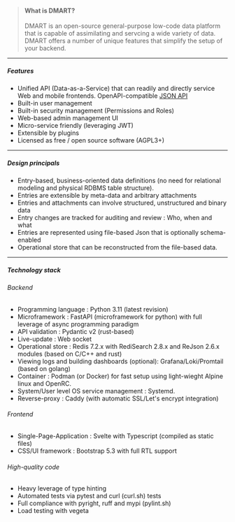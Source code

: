 <script lang="ts">
  import { Col, Container, Row } from "sveltestrap";
  import Icon from "@/components/Icon.svelte";

</script>
<Container fluid={true} class="pt-4 ps-4 pe-4">
<Row><Col>

> #### What is DMART?
> DMART is an open-source general-purpose low-code data platform that is capable of assimilating and servcing a wide variety of data.
> DMART offers a number of unique features that simplify the setup of your backend.

----

##### <Icon name="stars" class="text-success m-2 fs-2" /> Features

- Unified API (Data-as-a-Service) that can readily and directly service Web and mobile frontends. OpenAPI-compatible [JSON API](https://api.dmart.cc/docs)
- Built-in user management
- Built-in security management (Permissions and Roles)
- Web-based admin management UI
- Micro-service friendly (leveraging JWT)
- Extensible by plugins
- Licensed as free / open source software (AGPL3+)

----

##### <Icon name="bank" class="text-danger m-2 fs-2" /> Design principals

- Entry-based, business-oriented data definitions (no need for relational modeling and physical RDBMS table structure).
- Entries are extensible by meta-data and arbitrary attachments
- Entries and attachments can involve structured, unstructured and binary data
- Entry changes are tracked for auditing and review : Who, when and what
- Entries are represented using file-based Json that is optionally schema-enabled
- Operational store that can be reconstructed from the file-based data.

</Col><Col>

----

##### <Icon name="airplane-engines" class="text-primary m-2 fs-2" /> Technology stack

###### Backend

- Programming language : Python 3.11 (latest revision)
- Microframework : FastAPI (microframework for python) with full leverage of async programming paradigm
- API validation : Pydantic v2 (rust-based)
- Live-update : Web socket
- Operational store : Redis 7.2.x with RediSearch 2.8.x and ReJson 2.6.x modules (based on C/C++ and rust)
- Viewing logs and building dashboards (optional): Grafana/Loki/Promtail (based on golang)
- Container : Podman (or Docker) for fast setup using light-wieght Alpine linux and OpenRC.
- System/User level OS service management : Systemd.
- Reverse-proxy : Caddy (with automatic SSL/Let's encrypt integration)

###### Frontend

- Single-Page-Application : Svelte with Typescript (compiled as static files)
- CSS/UI framework : Bootstrap 5.3 with full RTL support

###### High-quality code

- Heavy leverage of type hinting
- Automated tests via pytest and curl (curl.sh) tests
- Full compliance with pyright, ruff and mypi (pylint.sh)
- Load testing with vegeta

</Col></Row></Container>
